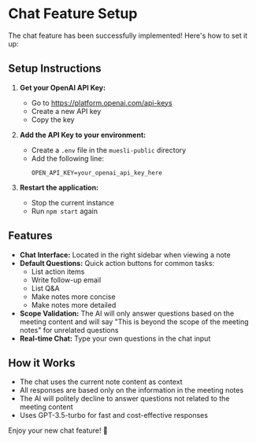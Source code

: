 # Chat Feature Setup

The chat feature has been successfully implemented! Here's how to set it up:

## Setup Instructions

1. **Get your OpenAI API Key:**
   - Go to https://platform.openai.com/api-keys
   - Create a new API key
   - Copy the key

2. **Add the API Key to your environment:**
   - Create a `.env` file in the `muesli-public` directory
   - Add the following line:
     ```
     OPEN_API_KEY=your_openai_api_key_here
     ```

3. **Restart the application:**
   - Stop the current instance
   - Run `npm start` again

## Features

- **Chat Interface:** Located in the right sidebar when viewing a note
- **Default Questions:** Quick action buttons for common tasks:
  - List action items
  - Write follow-up email
  - List Q&A
  - Make notes more concise
  - Make notes more detailed
- **Scope Validation:** The AI will only answer questions based on the meeting content and will say "This is beyond the scope of the meeting notes" for unrelated questions
- **Real-time Chat:** Type your own questions in the chat input

## How it Works

- The chat uses the current note content as context
- All responses are based only on the information in the meeting notes
- The AI will politely decline to answer questions not related to the meeting content
- Uses GPT-3.5-turbo for fast and cost-effective responses

Enjoy your new chat feature! 🎉
